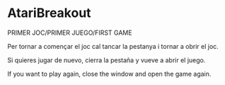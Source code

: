 # AtariBreakout
PRIMER JOC/PRIMER JUEGO/FIRST GAME

Per tornar a començar el joc cal tancar la pestanya i tornar a obrir el joc.

Si quieres jugar de nuevo, cierra la pestaña y vueve a abrir el juego.

If you want to play again, close the window and open the game again.
